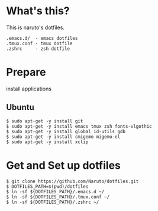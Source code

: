 # What's this?

This is naruto's dotfiles.

    .emacs.d/  - emacs dotfiles
    .tmux.conf - tmux dotfile
    .zshrc     - zsh dotfile

# Prepare

install applications

## Ubuntu

    $ sudo apt-get -y install git
    $ sudo apt-get -y install emacs tmux zsh fonts-vlgothic 
    $ sudo apt-get -y install global id-utils gdb
    $ sudo apt-get -y install cmigemo migemo-el
    $ sudo apt-get -y install xclip

# Get and Set up dotfiles

    $ git clone https://github.com/Naruto/dotfiles.git
    $ DOTFILES_PATH=$(pwd)/dotfiles
    $ ln -sf ${DOTFILES_PATH}/.emacs.d ~/
    $ ln -sf ${DOTFILES_PATH}/.tmux.conf ~/
    $ ln -sf ${DOTFILES_PATH}/.zshrc ~/

